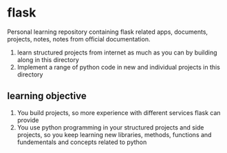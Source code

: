 
# flask 

Personal learning repository containing flask related apps, documents, projects, notes, notes from official documentation.

1. learn structured projects from internet as much as you can by building along in this directory
2. Implement a range of python code in new and individual projects in this directory


## learning objective
1. You build projects, so more experience with different services flask can provide
2. You use python programming in your structured projects and side projects, so you keep learning new libraries, methods, functions and fundementals and concepts related to python 



